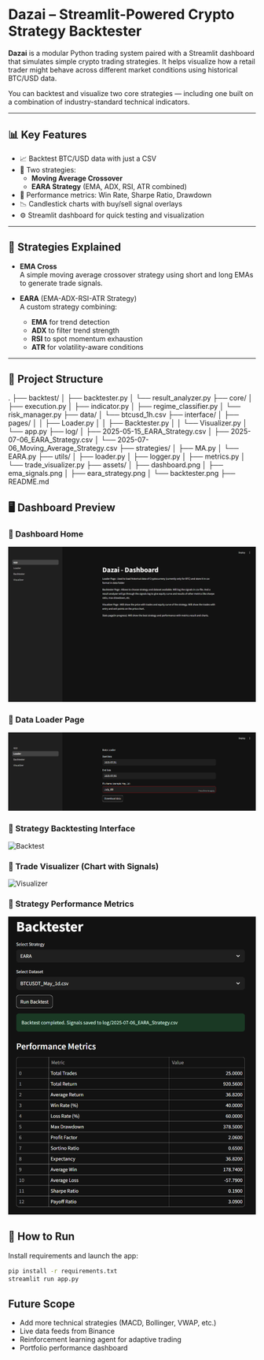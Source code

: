 # Dazai – Streamlit-Powered Crypto Strategy Backtester

**Dazai** is a modular Python trading system paired with a Streamlit dashboard that simulates simple crypto trading strategies. It helps visualize how a retail trader might behave across different market conditions using historical BTC/USD data.

You can backtest and visualize two core strategies — including one built on a combination of industry-standard technical indicators.

---

## 📊 Key Features

- 📈 Backtest BTC/USD data with just a CSV
- 🧠 Two strategies:
  - **Moving Average Crossover**
  - **EARA Strategy** (EMA, ADX, RSI, ATR combined)
- 🧮 Performance metrics: Win Rate, Sharpe Ratio, Drawdown
- 📉 Candlestick charts with buy/sell signal overlays
- ⚙️ Streamlit dashboard for quick testing and visualization

---

## 🧠 Strategies Explained

- **EMA Cross**  
  A simple moving average crossover strategy using short and long EMAs to generate trade signals.

- **EARA** (EMA-ADX-RSI-ATR Strategy)  
  A custom strategy combining:
  - **EMA** for trend detection  
  - **ADX** to filter trend strength  
  - **RSI** to spot momentum exhaustion  
  - **ATR** for volatility-aware conditions

---

## 🧱 Project Structure
.
├── backtest/
│ ├── backtester.py
│ └── result_analyzer.py
├── core/
│ ├── execution.py
│ ├── indicator.py
│ ├── regime_classifier.py
│ └── risk_manager.py
├── data/
│ └── btcusd_1h.csv
├── interface/
│ ├── pages/
│ │ ├── Loader.py
│ │ ├── Backtester.py
│ │ └── Visualizer.py
│ └── app.py
├── log/
│ ├── 2025-05-15_EARA_Strategy.csv
│ ├── 2025-07-06_EARA_Strategy.csv
│ └── 2025-07-06_Moving_Average_Strategy.csv
├── strategies/
│ ├── MA.py
│ └── EARA.py
├── utils/
│ ├── loader.py
│ ├── logger.py
│ ├── metrics.py
│ └── trade_visualizer.py
├── assets/
│ ├── dashboard.png
│ ├── ema_signals.png
│ ├── eara_strategy.png
│ └── backtester.png
├── README.md


## 🖥️ Dashboard Preview

### 🔹 Dashboard Home
![Dashboard](assets/dashboard.png)

### 🔹 Data Loader Page
![Loader](assets/loader.png)

### 🔹 Strategy Backtesting Interface
![Backtest](assets/backtest.png)

### 🔹 Trade Visualizer (Chart with Signals)
![Visualizer](assets/visualizer.png)

### 🔹 Strategy Performance Metrics
![Metrics](assets/result.png)


## 🚀 How to Run

Install requirements and launch the app:

```bash
pip install -r requirements.txt
streamlit run app.py
```

## Future Scope
- Add more technical strategies (MACD, Bollinger, VWAP, etc.)
- Live data feeds from Binance
- Reinforcement learning agent for adaptive trading
- Portfolio performance dashboard
